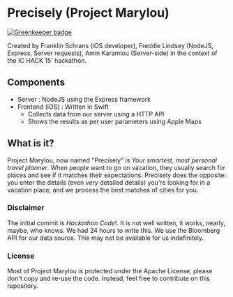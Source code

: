 # Precisely (Project Marylou)

[![Greenkeeper badge](https://badges.greenkeeper.io/FreddieLindsey/precisely.svg)](https://greenkeeper.io/)

Created by Franklin Schrans (iOS developer), Freddie Lindsey (NodeJS, Express, Server requests), Amin Karamlou (Server-side) in the context of the IC HACK 15' hackathon.

## Components

- Server : NodeJS using the Express framework
- Frontend (iOS) : Written in Swift
  - Collects data from our server using a HTTP API
  - Shows the results as per user parameters using Apple Maps

## What is it?
Project Marylou, now named "Precisely" is _Your smartest, most personal travel planner_. When people want to go on vacation, they usually search for places and see if it matches their expectations. Precisely does the opposite: you enter the details (even _very_ detailed details) you're looking for in a vacation place, and we process the best matches of cities for you.

### Disclaimer
The initial commit is _Hackathon Code_!. It is not well written, it works, nearly, maybe, who knows. We had 24 hours to write this.
We use the Bloomberg API for our data source. This may not be available for us indefinitely.

### License
Most of Project Marylou is protected under the Apache License, please don't copy and re-use the code. Instead, feel free to contribute on this repository.
